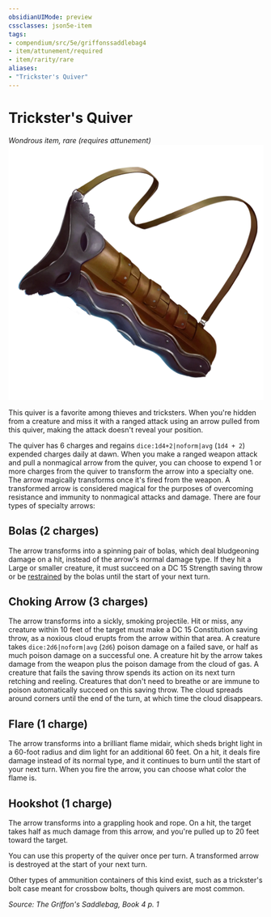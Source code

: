 ```yaml
---
obsidianUIMode: preview
cssclasses: json5e-item
tags:
- compendium/src/5e/griffonssaddlebag4
- item/attunement/required
- item/rarity/rare
aliases: 
- "Trickster's Quiver"
---
```

# Trickster's Quiver
*Wondrous item, rare (requires attunement)*  
![](https://raw.githubusercontent.com/TheGiddyLimit/homebrew-img/main/img/GriffonsSaddlebag4/Items/Tricksters-Quiver.webp#right)  


This quiver is a favorite among thieves and tricksters. When you're hidden from a creature and miss it with a ranged attack using an arrow pulled from this quiver, making the attack doesn't reveal your position.

The quiver has 6 charges and regains `dice:1d4+2|noform|avg` (`1d4 + 2`) expended charges daily at dawn. When you make a ranged weapon attack and pull a nonmagical arrow from the quiver, you can choose to expend 1 or more charges from the quiver to transform the arrow into a specialty one. The arrow magically transforms once it's fired from the weapon. A transformed arrow is considered magical for the purposes of overcoming resistance and immunity to nonmagical attacks and damage. There are four types of specialty arrows:

## Bolas (2 charges)

The arrow transforms into a spinning pair of bolas, which deal bludgeoning damage on a hit, instead of the arrow's normal damage type. If they hit a Large or smaller creature, it must succeed on a DC 15 Strength saving throw or be [restrained](/compendium/rules/conditions.md#Restrained) by the bolas until the start of your next turn.

## Choking Arrow (3 charges)

The arrow transforms into a sickly, smoking projectile. Hit or miss, any creature within 10 feet of the target must make a DC 15 Constitution saving throw, as a noxious cloud erupts from the arrow within that area. A creature takes `dice:2d6|noform|avg` (`2d6`) poison damage on a failed save, or half as much poison damage on a successful one. A creature hit by the arrow takes damage from the weapon plus the poison damage from the cloud of gas. A creature that fails the saving throw spends its action on its next turn retching and reeling. Creatures that don't need to breathe or are immune to poison automatically succeed on this saving throw. The cloud spreads around corners until the end of the turn, at which time the cloud disappears.

## Flare (1 charge)

The arrow transforms into a brilliant flame midair, which sheds bright light in a 60-foot radius and dim light for an additional 60 feet. On a hit, it deals fire damage instead of its normal type, and it continues to burn until the start of your next turn. When you fire the arrow, you can choose what color the flame is.

## Hookshot (1 charge)

The arrow transforms into a grappling hook and rope. On a hit, the target takes half as much damage from this arrow, and you're pulled up to 20 feet toward the target.

You can use this property of the quiver once per turn. A transformed arrow is destroyed at the start of your next turn.

Other types of ammunition containers of this kind exist, such as a trickster's bolt case meant for crossbow bolts, though quivers are most common.

*Source: The Griffon's Saddlebag, Book 4 p. 1*